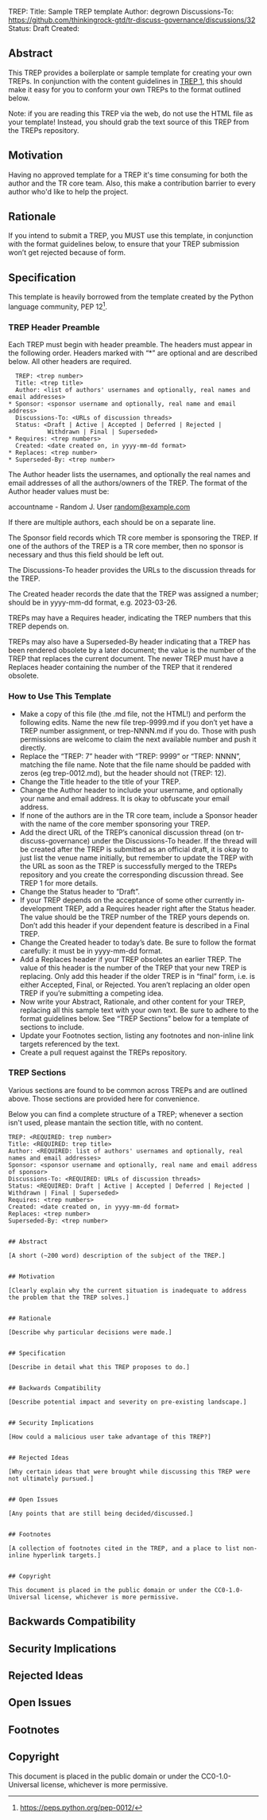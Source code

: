 TREP:
Title: Sample TREP template
Author: degrown
Discussions-To: https://github.com/thinkingrock-gtd/tr-discuss-governance/discussions/32
Status: Draft
Created: 


## Abstract

This TREP provides a boilerplate or sample template for creating your own TREPs.
In conjunction with the content guidelines in [TREP 1](/TREP/TREP-1.md), this should make it easy for you to conform your own TREPs to the format outlined below.

Note: if you are reading this TREP via the web, do not use the HTML file as your template!
Instead, you should grab the text source of this TREP from the TREPs repository.

## Motivation

Having no approved template for a TREP it's time consuming for both the author and the TR core team.
Also, this make a contribution barrier to every author who'd like to help the project. 


## Rationale

If you intend to submit a TREP, you MUST use this template, in conjunction with the format guidelines below, to ensure that your TREP submission won’t get rejected because of form.

## Specification

This template is heavily borrowed from the template created by the Python language community, PEP 12[^1].

### TREP Header Preamble

Each TREP must begin with header preamble. The headers must appear in the following order. Headers marked with “*” are optional and are described below. All other headers are required.

```
  TREP: <trep number>
  Title: <trep title>
  Author: <list of authors' usernames and optionally, real names and email addresses>
* Sponsor: <sponsor username and optionally, real name and email address>
  Discussions-To: <URLs of discussion threads>
  Status: <Draft | Active | Accepted | Deferred | Rejected |
           Withdrawn | Final | Superseded>
* Requires: <trep numbers>
  Created: <date created on, in yyyy-mm-dd format>
* Replaces: <trep number>
* Superseded-By: <trep number>
```

The Author header lists the usernames, and optionally the real names and email addresses of all the authors/owners of the TREP. The format of the Author header values must be:

accountname - Random J. User random@example.com

If there are multiple authors, each should be on a separate line.

The Sponsor field records which TR core member is sponsoring the TREP. If one of the authors of the TREP is a TR core member, then no sponsor is necessary and thus this field should be left out.

The Discussions-To header provides the URLs to the discussion threads for the TREP.

The Created header records the date that the TREP was assigned a number; should be in yyyy-mm-dd format, e.g. 2023-03-26.

TREPs may have a Requires header, indicating the TREP numbers that this TREP depends on.

TREPs may also have a Superseded-By header indicating that a TREP has been rendered obsolete by a later document; the value is the number of the TREP that replaces the current document. The newer TREP must have a Replaces header containing the number of the TREP that it rendered obsolete.

### How to Use This Template

- Make a copy of this file (the .md file, not the HTML!) and perform the following edits. Name the new file trep-9999.md if you don’t yet have a TREP number assignment, or trep-NNNN.md if you do. Those with push permissions are welcome to claim the next available number and push it directly.
- Replace the “TREP: 7” header with “TREP: 9999” or “TREP: NNNN”, matching the file name. Note that the file name should be padded with zeros (eg trep-0012.md), but the header should not (TREP: 12).
- Change the Title header to the title of your TREP.
- Change the Author header to include your username, and optionally your name and email address. It is okay to obfuscate your email address.
- If none of the authors are in the TR core team, include a Sponsor header with the name of the core member sponsoring your TREP.
- Add the direct URL of the TREP’s canonical discussion thread (on tr-discuss-governance) under the Discussions-To header. If the thread will be created after the TREP is submitted as an official draft, it is okay to just list the venue name initially, but remember to update the TREP with the URL as soon as the TREP is successfully merged to the TREPs repository and you create the corresponding discussion thread. See TREP 1 for more details.
- Change the Status header to “Draft”.
- If your TREP depends on the acceptance of some other currently in-development TREP, add a Requires header right after the Status header. The value should be the TREP number of the TREP yours depends on. Don’t add this header if your dependent feature is described in a Final TREP.
- Change the Created header to today’s date. Be sure to follow the format carefully: it must be in yyyy-mm-dd format.
- Add a Replaces header if your TREP obsoletes an earlier TREP. The value of this header is the number of the TREP that your new TREP is replacing. Only add this header if the older TREP is in “final” form, i.e. is either Accepted, Final, or Rejected. You aren’t replacing an older open TREP if you’re submitting a competing idea.
- Now write your Abstract, Rationale, and other content for your TREP, replacing all this sample text with your own text. Be sure to adhere to the format guidelines below. See “TREP Sections” below for a template of sections to include.
- Update your Footnotes section, listing any footnotes and non-inline link targets referenced by the text.
- Create a pull request against the TREPs repository.

### TREP Sections

Various sections are found to be common across TREPs and are outlined above. Those sections are provided here for convenience.

Below you can find a complete structure of a TREP; whenever a section isn't used, please mantain the section title, with no content.

```
TREP: <REQUIRED: trep number>
Title: <REQUIRED: trep title>
Author: <REQUIRED: list of authors' usernames and optionally, real names and email addresses>
Sponsor: <sponsor username and optionally, real name and email address of sponsor>
Discussions-To: <REQUIRED: URLs of discussion threads>
Status: <REQUIRED: Draft | Active | Accepted | Deferred | Rejected | Withdrawn | Final | Superseded>
Requires: <trep numbers>
Created: <date created on, in yyyy-mm-dd format>
Replaces: <trep number>
Superseded-By: <trep number>


## Abstract

[A short (~200 word) description of the subject of the TREP.]


## Motivation

[Clearly explain why the current situation is inadequate to address the problem that the TREP solves.]


## Rationale

[Describe why particular decisions were made.]


## Specification

[Describe in detail what this TREP proposes to do.]


## Backwards Compatibility

[Describe potential impact and severity on pre-existing landscape.]


## Security Implications

[How could a malicious user take advantage of this TREP?]


## Rejected Ideas

[Why certain ideas that were brought while discussing this TREP were not ultimately pursued.]


## Open Issues

[Any points that are still being decided/discussed.]


## Footnotes

[A collection of footnotes cited in the TREP, and a place to list non-inline hyperlink targets.]


## Copyright

This document is placed in the public domain or under the CC0-1.0-Universal license, whichever is more permissive.
```


## Backwards Compatibility


## Security Implications


## Rejected Ideas


## Open Issues


## Footnotes

[^1]: https://peps.python.org/pep-0012/

## Copyright

This document is placed in the public domain or under the CC0-1.0-Universal license, whichever is more permissive.